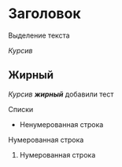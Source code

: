 # Заголовок

Выделение текста

*Курсив*

## Жирный
*Курсив __жирный__* добавили тест


Списки

* Ненумерованная строка

Нумерованная строка

1. Нумерованная строка
